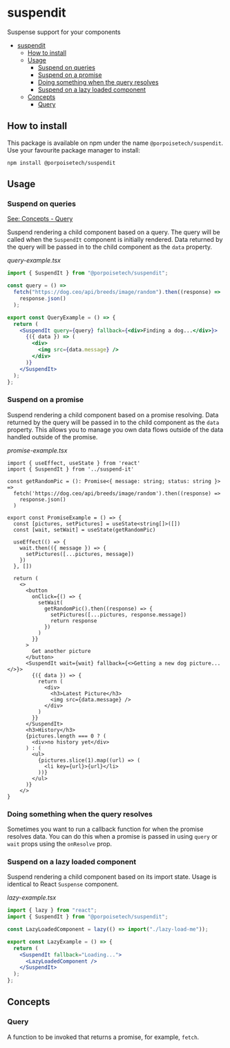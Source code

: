 # suspendit

Suspense support for your components

- [suspendit](#suspendit)
  - [How to install](#how-to-install)
  - [Usage](#usage)
    - [Suspend on queries](#suspend-on-queries)
    - [Suspend on a promise](#suspend-on-a-promise)
    - [Doing something when the query resolves](#doing-something-when-the-query-resolves)
    - [Suspend on a lazy loaded component](#suspend-on-a-lazy-loaded-component)
  - [Concepts](#concepts)
    - [Query](#query)

## How to install

This package is available on npm under the name `@porpoisetech/suspendit`. Use your favourite package manager to install:

```
npm install @porpoisetech/suspendit
```

## Usage

### Suspend on queries

[See: Concepts - Query](#query)

Suspend rendering a child component based on a query. The query will be called when the `SuspendIt` component is initially rendered. Data returned by the query will be passed in to the child component as the `data` property.

_query-example.tsx_

```jsx
import { SuspendIt } from "@porpoisetech/suspendit";

const query = () =>
  fetch("https://dog.ceo/api/breeds/image/random").then((response) =>
    response.json()
  );

export const QueryExample = () => {
  return (
    <SuspendIt query={query} fallback={<div>Finding a dog...</div>}>
      {({ data }) => (
        <div>
          <img src={data.message} />
        </div>
      )}
    </SuspendIt>
  );
};
```

### Suspend on a promise

Suspend rendering a child component based on a promise resolving. Data returned by the query will be passed in to the child component as the `data` property. This allows you to manage you own data flows outside of the data handled outside of the promise.

_promise-example.tsx_

```
import { useEffect, useState } from 'react'
import { SuspendIt } from '../suspend-it'

const getRandomPic = (): Promise<{ message: string; status: string }> =>
  fetch('https://dog.ceo/api/breeds/image/random').then((response) =>
    response.json()
  )

export const PromiseExample = () => {
  const [pictures, setPictures] = useState<string[]>([])
  const [wait, setWait] = useState(getRandomPic)

  useEffect(() => {
    wait.then(({ message }) => {
      setPictures([...pictures, message])
    })
  }, [])

  return (
    <>
      <button
        onClick={() => {
          setWait(
            getRandomPic().then((response) => {
              setPictures([...pictures, response.message])
              return response
            })
          )
        }}
      >
        Get another picture
      </button>
      <SuspendIt wait={wait} fallback={<>Getting a new dog picture...</>}>
        {({ data }) => {
          return (
            <div>
              <h3>Latest Picture</h3>
              <img src={data.message} />
            </div>
          )
        }}
      </SuspendIt>
      <h3>History</h3>
      {pictures.length === 0 ? (
        <div>no history yet</div>
      ) : (
        <ul>
          {pictures.slice(1).map((url) => (
            <li key={url}>{url}</li>
          ))}
        </ul>
      )}
    </>
}
```

### Doing something when the query resolves

Sometimes you want to run a callback function for when the promise resolves data. You can do this when a promise is passed in using `query` or `wait`
props using the `onResolve` prop.

### Suspend on a lazy loaded component

Suspend rendering a child component based on its import state. Usage is identical to React `Suspense` component.

_lazy-example.tsx_

```jsx
import { lazy } from "react";
import { SuspendIt } from "@porpoisetech/suspendit";

const LazyLoadedComponent = lazy(() => import("./lazy-load-me"));

export const LazyExample = () => {
  return (
    <SuspendIt fallback="Loading...">
      <LazyLoadedComponent />
    </SuspendIt>
  );
};
```

## Concepts

### Query

A function to be invoked that returns a promise, for example, `fetch`.
